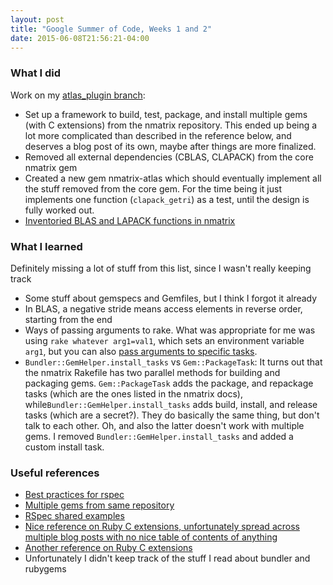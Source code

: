 ```yaml
---
layout: post
title: "Google Summer of Code, Weeks 1 and 2"
date: 2015-06-08T21:56:21-04:00
---
```


### What I did
Work on my [atlas\_plugin branch](https://github.com/wlevine/nmatrix/tree/atlas_plugin):

 * Set up a framework to build, test, package, and install multiple gems (with C
 extensions) from the nmatrix repository. This ended up being a lot more
 complicated than described in the reference below, and deserves a blog post 
 of its own, maybe after things are more finalized.
 * Removed all external dependencies (CBLAS, CLAPACK) from the core nmatrix
 gem
 * Created a new gem nmatrix-atlas which should eventually implement all the
 stuff removed from the core gem. For the time being it just implements one
 function (`clapack_getri`) as a test, until the design is fully worked out.
 * [Inventoried BLAS and LAPACK functions in nmatrix](https://github.com/wlevine/nmatrix/wiki/Inventory)

### What I learned
Definitely missing a lot of stuff from this list, since I wasn't really keeping track

 * Some stuff about gemspecs and Gemfiles, but I think I forgot it already
 * In BLAS, a negative stride means access elements in reverse order, starting from the end
 * Ways of passing arguments to rake. What was appropriate for me was using
 `rake whatever arg1=val1`, which sets an environment variable `arg1`, but
 you can also [pass arguments to specific tasks](https://stackoverflow.com/questions/825748/how-do-i-pass-command-line-arguments-to-a-rake-task).
 * `Bundler::GemHelper.install_tasks` vs `Gem::PackageTask`: It turns out
 that the nmatrix Rakefile has two parallel methods for building and
 packaging gems. `Gem::PackageTask` adds the package, and repackage tasks
 (which are the ones listed in the nmatrix docs), while`Bundler::GemHelper.install_tasks` adds build, install, and release
 tasks (which are a secret?). They do basically the same thing, but don't talk
 to each other. Oh, and also  the latter doesn't work with multiple gems. I removed `Bundler::GemHelper.install_tasks`
 and added a custom install task.

### Useful references
 * [Best practices for rspec](http://betterspecs.org/)
 * [Multiple gems from same repository](http://opensoul.org/2012/05/30/releasing-multiple-gems-from-one-repository/)
 * [RSpec shared examples](https://www.relishapp.com/rspec/rspec-core/docs/example-groups/shared-examples)
 * [Nice reference on Ruby C extensions, unfortunately spread across multiple blog posts with no nice table of contents of anything](http://clalance.blogspot.com/2011/01/writing-ruby-extensions-in-c-part-3.html)
 * [Another reference on Ruby C extensions](http://phrogz.net/programmingruby/ext_ruby.html)
 * Unfortunately I didn't keep track of the stuff I read about bundler and rubygems
